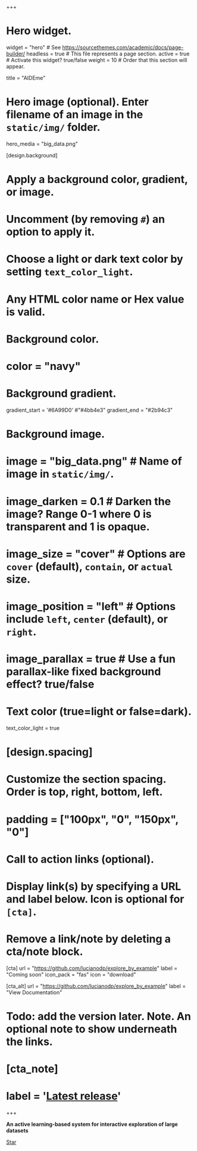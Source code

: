 +++
# Hero widget.
widget = "hero"  # See https://sourcethemes.com/academic/docs/page-builder/
headless = true  # This file represents a page section.
active = true  # Activate this widget? true/false
weight = 10  # Order that this section will appear.

title = "AIDEme"

# Hero image (optional). Enter filename of an image in the `static/img/` folder.
hero_media = "big_data.png"

[design.background]
  # Apply a background color, gradient, or image.
  #   Uncomment (by removing `#`) an option to apply it.
  #   Choose a light or dark text color by setting `text_color_light`.
  #   Any HTML color name or Hex value is valid.

  # Background color.
  # color = "navy"
  
  # Background gradient.
  gradient_start = '#6A99D0' #"#4bb4e3"
  gradient_end = "#2b94c3"
  
  # Background image.
  # image = "big_data.png"  # Name of image in `static/img/`.
  # image_darken = 0.1  # Darken the image? Range 0-1 where 0 is transparent and 1 is opaque.
  # image_size = "cover"  #  Options are `cover` (default), `contain`, or `actual` size.
  # image_position = "left"  # Options include `left`, `center` (default), or `right`.
  # image_parallax = true  # Use a fun parallax-like fixed background effect? true/false
  
  # Text color (true=light or false=dark).
  text_color_light = true
  
  # [design.spacing]
  # Customize the section spacing. Order is top, right, bottom, left.
  # padding = ["100px", "0", "150px", "0"]

# Call to action links (optional).
#   Display link(s) by specifying a URL and label below. Icon is optional for `[cta]`.
#   Remove a link/note by deleting a cta/note block.
[cta]
  url = "https://github.com/lucianodp/explore_by_example"
  label = "Coming soon"
  icon_pack = "fas"
  icon = "download"
  
[cta_alt]
  url = "https://github.com/lucianodp/explore_by_example"
  label = "View Documentation"

# Todo: add the version later. Note. An optional note to show underneath the links.
# [cta_note]
# label = '<a class="js-github-release" href="https://github.com/lucianodp/explore_by_example" data-repo="gcushen/hugo-academic">Latest release<!-- V --></a>'
+++

**An active learning-based system for interactive exploration of large datasets**

<span style="text-shadow: none;"><a class="github-button" href="https://github.com/lucianodp/explore_by_example" data-icon="octicon-star" data-size="large" data-show-count="true" aria-label="Star this on GitHub">Star</a><script async defer src="https://buttons.github.io/buttons.js"></script></span>